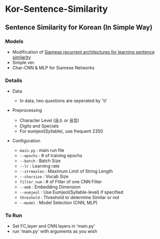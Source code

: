 # Kor-Sentence-Similarity

## Sentence Similarity for Korean (In Simple Way)

### Models
- Modification of [Siamese recurrent architectures for learning sentence similarity](https://dl.acm.org/citation.cfm?id=3016291)
- Simple ver.
- Char-CNN & MLP for Siamese Networks

### Details
- Data
    * In data, two questions are seperated by '\t'
- Preprocessing
    * Character Level (음소 or 음절)
    * Digits and Specials
    * For eumjeol(Syllable), use frequent 2350

- Configuration
    - `main.py`     : main run file
    - `--epochs`    : # of training epochs
    - `--batch`     : Batch Size
    * `--lr`        : Learning rate
    * `--strmaxlen` : Maximum Limit of String Length
    * `--charsize`  : Vocab Size
    * `filter_num`  : # of Filter of one CNN Filter
    * `--emb`       : Embedding Dimension
    * `--eumjeol`   : Use Eumjeol(Syllable-level) if specified
    * `threshold`   : Threshold to determine Similar or not 
    * `--model`     : Model Selection (CNN, MLP)

### To Run
- Set FC,layer and CNN layers in 'main.py'
- run 'main.py' with arguments as you wish 